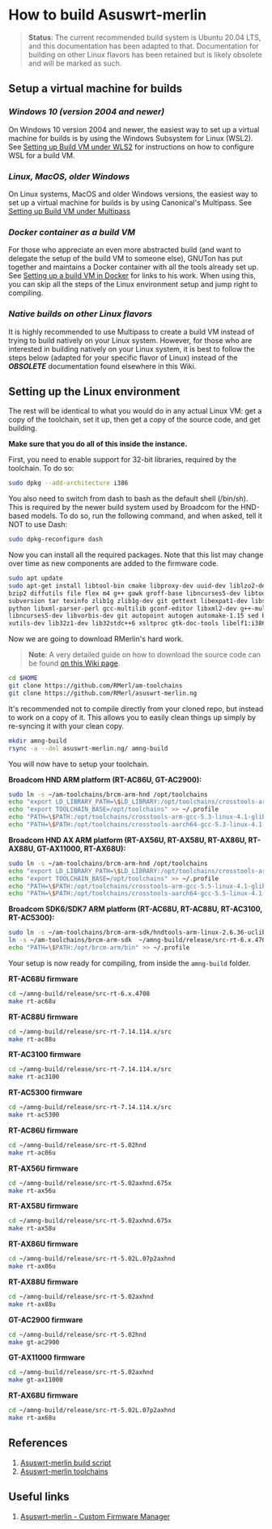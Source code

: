 # How to build Asuswrt-merlin

> **Status**:
> The current recommended build system is Ubuntu 20.04 LTS, and this documentation
> has been adapted to that.  Documentation for building on other Linux
> flavors has been retained but is likely obsolete and will be marked as
> such.

## Setup a virtual machine for builds

### *Windows 10 (version 2004 and newer)*

On Windows 10 version 2004 and newer, the easiest way to set up a virtual machine for builds
is by using the Windows Subsystem for Linux (WSL2).  See [Setting up Build VM under WLS2](Setting-up-Build-VM-under-WSL2)
for instructions on how to configure WSL for a build VM.

### *Linux, MacOS, older Windows*

On Linux systems, MacOS and older Windows versions, the easiest way to set up a virtual machine
for builds is by using Canonical's Multipass.  See [Setting up Build VM under Multipass](Setting-up-Build-VM-under-Multipass)

### *Docker container as a build VM*

For those who appreciate an even more abstracted build (and want to delegate the setup of the build VM to someone else),
GNUTon has put together and maintains a Docker container with all the tools already set up.  See [Setting up a build VM in Docker](/RMerl/asuswrt-merlin.ng/wiki/Setting-up-Build-VM-in-Docker) for links to his work.  When using this, you can skip all the steps
of the Linux environment setup and jump right to compiling.

### *Native builds on other Linux flavors*

It is highly recommended to use Multipass to create a build VM instead of trying to build
natively on your Linux system.  However, for those who are interested in building natively
on your Linux system, it is best to follow the steps below (adapted for your specific flavor
of Linux) instead of the ***OBSOLETE*** documentation found elsewhere in this Wiki.

## Setting up the Linux environment

The rest will be identical to what you would do in any actual Linux VM: get a copy of the toolchain, set it up,
then get a copy of the source code, and get building.

**Make sure that you do all of this inside the instance.**

First, you need to enable support for 32-bit libraries, required by the toolchain.  To do so:

```bash
sudo dpkg --add-architecture i386
```

You also need to switch from dash to bash as the default shell (/bin/sh).  This is required by the newer build system used by Broadcom for the HND-based models.  To do so, run the following command, and when asked, tell it NOT to use Dash:

```bash
sudo dpkg-reconfigure dash
```

Now you can install all the required packages.  Note that this list may change over time as new components are added to the firmware code.

```bash
sudo apt update
sudo apt-get install libtool-bin cmake libproxy-dev uuid-dev liblzo2-dev autoconf automake bash bison \
bzip2 diffutils file flex m4 g++ gawk groff-base libncurses5-dev libtool libslang2 make patch perl pkg-config shtool \
subversion tar texinfo zlib1g zlib1g-dev git gettext libexpat1-dev libssl-dev cvs gperf unzip \
python libxml-parser-perl gcc-multilib gconf-editor libxml2-dev g++-multilib gitk libncurses5 mtd-utils \
libncurses5-dev libvorbis-dev git autopoint autogen automake-1.15 sed build-essential intltool libglib2.0-dev \
xutils-dev lib32z1-dev lib32stdc++6 xsltproc gtk-doc-tools libelf1:i386
```

Now we are going to download RMerlin's hard work.

> **Note**:
> A very detailed guide on how to download the source code can be found [on this Wiki page](/RMerl/asuswrt-merlin.ng/wiki/Download-the-latest-source-code-from-GitHub).

```bash
cd $HOME
git clone https://github.com/RMerl/am-toolchains
git clone https://github.com/RMerl/asuswrt-merlin.ng
```

It's recommended not to compile directly from your cloned repo, but instead to work on a copy of it.  This allows you to easily clean things up simply by re-syncing it with your clean copy.

```bash
mkdir amng-build
rsync -a --del asuswrt-merlin.ng/ amng-build
```

You will now have to setup your toolchain.

**Broadcom HND ARM platform (RT-AC86U, GT-AC2900):**

```bash
sudo ln -s ~/am-toolchains/brcm-arm-hnd /opt/toolchains
echo "export LD_LIBRARY_PATH=\$LD_LIBRARY:/opt/toolchains/crosstools-arm-gcc-5.3-linux-4.1-glibc-2.22-binutils-2.25/usr/lib" >> ~/.profile
echo "export TOOLCHAIN_BASE=/opt/toolchains" >> ~/.profile
echo "PATH=\$PATH:/opt/toolchains/crosstools-arm-gcc-5.3-linux-4.1-glibc-2.22-binutils-2.25/usr/bin" >> ~/.profile
echo "PATH=\$PATH:/opt/toolchains/crosstools-aarch64-gcc-5.3-linux-4.1-glibc-2.22-binutils-2.25/usr/bin" >> ~/.profile
```

**Broadcom HND AX ARM platform (RT-AX56U, RT-AX58U, RT-AX86U, RT-AX88U, GT-AX11000, RT-AX68U):**

```bash
sudo ln -s ~/am-toolchains/brcm-arm-hnd /opt/toolchains
echo "export LD_LIBRARY_PATH=\$LD_LIBRARY:/opt/toolchains/crosstools-arm-gcc-5.5-linux-4.1-glibc-2.26-binutils-2.28.1/usr/lib" >> ~/.profile
echo "export TOOLCHAIN_BASE=/opt/toolchains" >> ~/.profile
echo "PATH=\$PATH:/opt/toolchains/crosstools-arm-gcc-5.5-linux-4.1-glibc-2.26-binutils-2.28.1/usr/bin" >> ~/.profile
echo "PATH=\$PATH:/opt/toolchains/crosstools-aarch64-gcc-5.5-linux-4.1-glibc-2.26-binutils-2.28.1/usr/bin" >> ~/.profile
```

**Broadcom SDK6/SDK7 ARM platform (RT-AC68U, RT-AC88U, RT-AC3100, RT-AC5300):**

```bash
sudo ln -s ~/am-toolchains/brcm-arm-sdk/hndtools-arm-linux-2.6.36-uclibc-4.5.3 /opt/brcm-arm
ln -s ~/am-toolchains/brcm-arm-sdk  ~/amng-build/release/src-rt-6.x.4708/toolchains
echo "PATH=\$PATH:/opt/brcm-arm/bin" >> ~/.profile
```

Your setup is now ready for compiling, from inside the `amng-build` folder.

**RT-AC68U firmware**
```bash
cd ~/amng-build/release/src-rt-6.x.4708
make rt-ac68u
```

**RT-AC88U firmware**
```bash
cd ~/amng-build/release/src-rt-7.14.114.x/src
make rt-ac88u
```

**RT-AC3100 firmware**
```bash
cd ~/amng-build/release/src-rt-7.14.114.x/src
make rt-ac3100
```

**RT-AC5300 firmware**
```bash
cd ~/amng-build/release/src-rt-7.14.114.x/src
make rt-ac5300
```

**RT-AC86U firmware**
```bash
cd ~/amng-build/release/src-rt-5.02hnd
make rt-ac86u
```

**RT-AX56U firmware**
```bash
cd ~/amng-build/release/src-rt-5.02axhnd.675x
make rt-ax56u
```

**RT-AX58U firmware**
```bash
cd ~/amng-build/release/src-rt-5.02axhnd.675x
make rt-ax58u
```

**RT-AX86U firmware**
```bash
cd ~/amng-build/release/src-rt-5.02L.07p2axhnd
make rt-ax86u
```

**RT-AX88U firmware**
```bash
cd ~/amng-build/release/src-rt-5.02axhnd
make rt-ax88u
```

**GT-AC2900 firmware**
```bash
cd ~/amng-build/release/src-rt-5.02hnd
make gt-ac2900
```

**GT-AX11000 firmware**
```bash
cd ~/amng-build/release/src-rt-5.02axhnd
make gt-ax11000
```

**RT-AX68U firmware**
```bash
cd ~/amng-build/release/src-rt-5.02L.07p2axhnd
make rt-ax68u
```

## References

1. [Asuswrt-merlin build script](https://github.com/RMerl/asuswrt-merlin.ng/blob/master/tools/build-all)
2. [Asuswrt-merlin toolchains](https://github.com/RMerl/am-toolchains)

## Useful links

1. [Asuswrt-merlin - Custom Firmware Manager](https://github.com/Adamm00/amcfwm)
